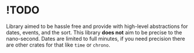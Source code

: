 # !TODO

Library aimed to be hassle free and provide with high-level abstractions for dates, events, and the sort. This library **does not** aim to be precise to the nano-second. Dates are limited to full minutes, if you need precision there are other crates for that like `time` or `chrono`.
